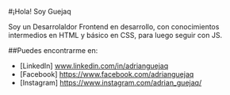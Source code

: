 #¡Hola! Soy Guejaq

Soy un Desarrolaldor Frontend en desarrollo, con conocimientos intermedios en HTML y básico en CSS, para luego seguir con JS.

##Puedes encontrarme en:

- [LinkedIn] www.linkedin.com/in/adrianguejaq
- [Facebook] https://www.facebook.com/adrianguejaq
- [Instagram] https://www.instagram.com/adrian_guejaq/
